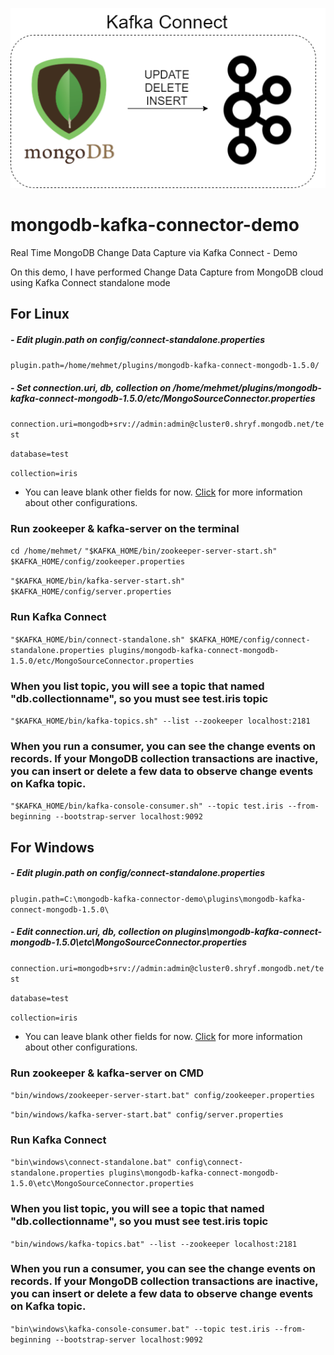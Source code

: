 ![alt text](https://github.com/MhmtErsy/mongodb-kafka-connector-demo/blob/ccca5c7ee2eeb69709f1415d279c707cb72b3477/plugins/mongodb-kafka-connect-mongodb-1.5.0/assets/mongodb-kafka.png)
# mongodb-kafka-connector-demo
Real Time MongoDB Change Data Capture via Kafka Connect - Demo

 On this demo, I have performed Change Data Capture from MongoDB cloud using Kafka Connect standalone mode


## For Linux
##### - Edit plugin.path on config/connect-standalone.properties

`plugin.path=/home/mehmet/plugins/mongodb-kafka-connect-mongodb-1.5.0/`

##### - Set connection.uri, db, collection on /home/mehmet/plugins/mongodb-kafka-connect-mongodb-1.5.0/etc/MongoSourceConnector.properties

`connection.uri=mongodb+srv://admin:admin@cluster0.shryf.mongodb.net/test`

`database=test`

`collection=iris`
- You can leave blank other fields for now. [Click](https://docs.mongodb.com/kafka-connector/current/kafka-source/#source-connector-configuration-properties "Click") for more information about other configurations.

 ### Run zookeeper & kafka-server on the terminal
 
 `cd /home/mehmet/`
`"$KAFKA_HOME/bin/zookeeper-server-start.sh" $KAFKA_HOME/config/zookeeper.properties`

`"$KAFKA_HOME/bin/kafka-server-start.sh" $KAFKA_HOME/config/server.properties`

### Run Kafka Connect

`"$KAFKA_HOME/bin/connect-standalone.sh" $KAFKA_HOME/config/connect-standalone.properties plugins/mongodb-kafka-connect-mongodb-1.5.0/etc/MongoSourceConnector.properties`

### When you list topic, you will see a topic that named "db.collectionname", so you must see test.iris topic

`"$KAFKA_HOME/bin/kafka-topics.sh" --list --zookeeper localhost:2181`

### When you run a consumer, you can see the change events on records. If your MongoDB collection transactions are inactive, you can insert or delete a few data to observe change events on Kafka topic.

`"$KAFKA_HOME/bin/kafka-console-consumer.sh" --topic test.iris --from-beginning --bootstrap-server localhost:9092`



## For Windows

##### - Edit plugin.path on config/connect-standalone.properties

`plugin.path=C:\mongodb-kafka-connector-demo\plugins\mongodb-kafka-connect-mongodb-1.5.0\`

##### - Edit connection.uri, db, collection on plugins\mongodb-kafka-connect-mongodb-1.5.0\etc\MongoSourceConnector.properties

`connection.uri=mongodb+srv://admin:admin@cluster0.shryf.mongodb.net/test`

`database=test`

`collection=iris`
- You can leave blank other fields for now. [Click](https://docs.mongodb.com/kafka-connector/current/kafka-source/#source-connector-configuration-properties "Click") for more information about other configurations.

 ### Run zookeeper & kafka-server on CMD
`"bin/windows/zookeeper-server-start.bat" config/zookeeper.properties`

`"bin/windows/kafka-server-start.bat" config/server.properties`

### Run Kafka Connect
`"bin\windows\connect-standalone.bat" config\connect-standalone.properties plugins\mongodb-kafka-connect-mongodb-1.5.0\etc\MongoSourceConnector.properties`

### When you list topic, you will see a topic that named "db.collectionname", so you must see test.iris topic
`"bin/windows/kafka-topics.bat" --list --zookeeper localhost:2181`

### When you run a consumer, you can see the change events on records. If your MongoDB collection transactions are inactive, you can insert or delete a few data to observe change events on Kafka topic.

`"bin\windows\kafka-console-consumer.bat" --topic test.iris --from-beginning --bootstrap-server localhost:9092`


